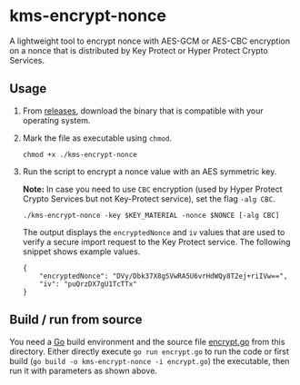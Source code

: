 # kms-encrypt-nonce

A lightweight tool to encrypt nonce with AES-GCM or AES-CBC encryption on a nonce that is distributed by Key Protect or Hyper Protect Crypto Services.

<!-- Add [Learn more]() link to tutorial -->

## Usage

1. From [releases](https://github.com/IBM-Cloud/kms-samples/releases), download the binary that is compatible with your operating system.

2. Mark the file as executable using `chmod`.

    ```
    chmod +x ./kms-encrypt-nonce
    ```

3. Run the script to encrypt a nonce value with an AES symmetric key.
    
    **Note:** In case you need to use `CBC` encryption (used by Hyper Protect Crypto Services but not Key-Protect service), set the flag `-alg CBC`.

    ```
    ./kms-encrypt-nonce -key $KEY_MATERIAL -nonce $NONCE [-alg CBC]
    ```
    The output displays the `encryptedNonce` and `iv` values that are used to verify a secure import request to the Key Protect service. The following snippet shows example values.

    ```
    {
        "encryptedNonce": "DVy/Dbk37X8gSVwRA5U6vrHdWQy8T2ej+riIVw==",
        "iv": "puQrzDX7gU1TcTTx"
    }
    ```

## Build / run from source
You need a [Go](https://golang.org/) build environment and the source file [encrypt.go](encrypt.go) from this directory. Either directly execute `go run encrypt.go` to run the code or first build (`go build -o kms-encrypt-nonce -i encrypt.go`) the executable, then run it with parameters as shown above.
